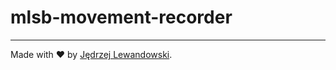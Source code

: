 # mlsb-movement-recorder





***



Made with ❤️ by [Jędrzej Lewandowski](https://jedrzej.lewandowski.doctor/).